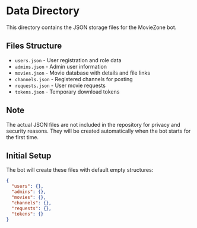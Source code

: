 # Data Directory

This directory contains the JSON storage files for the MovieZone bot.

## Files Structure

- `users.json` - User registration and role data
- `admins.json` - Admin user information
- `movies.json` - Movie database with details and file links
- `channels.json` - Registered channels for posting
- `requests.json` - User movie requests
- `tokens.json` - Temporary download tokens

## Note

The actual JSON files are not included in the repository for privacy and security reasons. They will be created automatically when the bot starts for the first time.

## Initial Setup

The bot will create these files with default empty structures:

```json
{
  "users": {},
  "admins": {},
  "movies": {},
  "channels": {},
  "requests": {},
  "tokens": {}
}
```